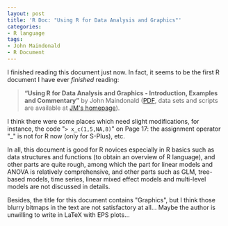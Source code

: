 ```yaml
---
layout: post
title: 'R Doc: "Using R for Data Analysis and Graphics"'
categories:
- R language
tags:
- John Maindonald
- R Document
---
```


I finished reading this document just now. In fact, it seems to be the first R document I have ever _finished_ reading:


> **“Using R for Data Analysis and Graphics - Introduction, Examples and Commentary”** by John Maindonald ([PDF](http://cran.r-project.org/doc/contrib/usingR-2.pdf), data sets and scripts are available at [JM's homepage](http://wwwmaths.anu.edu.au/%7Ejohnm/)).


I think there were some places which need slight modifications, for instance, the code "`> x_c(1,5,NA,8)`" on Page 17: the assignment operator "_" is not for R now (only for S-Plus), etc.

In all, this document is good for R novices especially in R basics such as data structures and functions (to obtain an overview of R language), and other parts are quite rough, among which the part for linear models and ANOVA is relatively comprehensive, and other parts such as GLM, tree-based models, time series, linear mixed effect models and multi-level models are not discussed in details.

Besides, the title for this document contains "Graphics", but I think those blurry bitmaps in the text are not satisfactory at all... Maybe the author is unwilling to write in LaTeX with EPS plots...

